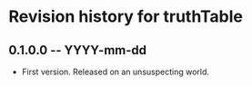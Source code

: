 # Revision history for truthTable

## 0.1.0.0 -- YYYY-mm-dd

* First version. Released on an unsuspecting world.
